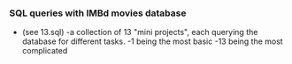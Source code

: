 ### SQL queries with IMBd movies database
- (see 13.sql)
 -a collection of 13 "mini projects", each querying the database for different tasks.
 -1 being the most basic
 -13 being the most complicated
